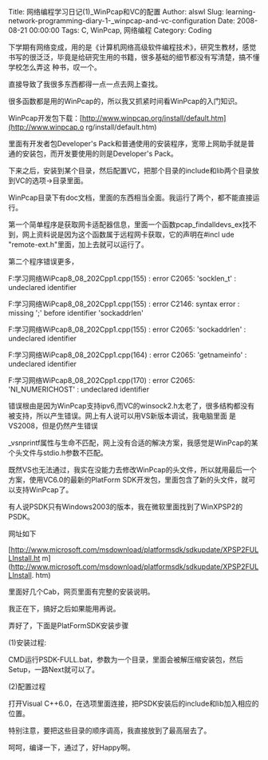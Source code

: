 Title: 网络编程学习日记(1)_WinPcap和VC的配置
Author: alswl
Slug: learning-network-programming-diary-1-_winpcap-and-vc-configuration
Date: 2008-08-21 00:00:00
Tags: C, WinPcap, 网络编程
Category: Coding

下学期有网络变成，用的是《计算机网络高级软件编程技术》，研究生教材，感觉书写的很泛泛，毕竟是给研究生用的书籍，很多基础的细节都没有写清楚，搞不懂学校怎么弄这
种书，叹一个。

直接导致了我很多东西都得一点一点去网上查找。

很多函数都是用的WinPcap的，所以我又抓紧时间看WinPcap的入门知识。

WinPcap开发包下载：[http://www.winpcap.org/install/default.htm](http://www.winpcap.o
rg/install/default.htm)

里面有开发者包Developer's Pack和普通使用的安装程序，宽带上网助手就是普通的安装包，而开发要使用的则是Developer's Pack。

下来之后，安装到某个目录，然后配置VC，把那个目录的include和lib两个目录放到VC的选项->目录里面。

WinPcap目录下有doc文档，里面的东西相当全面。我运行了两个，都不能直接运行。

第一个简单程序是获取网卡适配器信息，里面一个函数pcap_findalldevs_ex找不到，网上资料说是因为这个函数属于远程网卡获取，它的声明在#incl
ude "remote-ext.h"里面，加上去就可以运行了。

第二个程序错误更多，

F:学习网络WiPcap8_08_202Cpp1.cpp(155) : error C2065: 'socklen_t' : undeclared
identifier

F:学习网络WiPcap8_08_202Cpp1.cpp(155) : error C2146: syntax error : missing ';'
before identifier 'sockaddrlen'

F:学习网络WiPcap8_08_202Cpp1.cpp(155) : error C2065: 'sockaddrlen' : undeclared
identifier

F:学习网络WiPcap8_08_202Cpp1.cpp(164) : error C2065: 'getnameinfo' : undeclared
identifier

F:学习网络WiPcap8_08_202Cpp1.cpp(170) : error C2065: 'NI_NUMERICHOST' : undeclared
identifier

错误根由是因为WinPcap支持ipv6,而VC的winsock2.h太老了，很多结构都没有被支持，所以产生错误。网上有人说可以用VS新版本调试，我电脑里面
是VS2008，但是仍然产生错误

_vsnprintf属性与生命不匹配，网上没有合适的解决方案，我感觉是WinPcap的某个头文件与stdio.h参数不匹配。

既然VS也无法通过，我实在没能力去修改WinPcap的头文件，所以就用最后一个方案，使用VC6.0的最新的PlatForm
SDK开发包，里面包含了新的头文件，就可以支持WinPcap了。

有人说PSDK只有Windows2003的版本，我在微软里面找到了WinXPSP2的PSDK。

网址如下

[http://www.microsoft.com/msdownload/platformsdk/sdkupdate/XPSP2FULLInstall.ht
m](http://www.microsoft.com/msdownload/platformsdk/sdkupdate/XPSP2FULLInstall.
htm)

里面好几个Cab，网页里面有完整的安装说明。

我正在下，搞好之后如果能用再说。

弄好了，下面是PlatFormSDK安装步骤

(1)安装过程:

CMD运行PSDK-FULL.bat，参数为一个目录，里面会被解压缩安装包，然后Setup，一路Next就可以了。

(2)配置过程

打开Visual C++6.0，在选项里面连接，把PSDK安装后的include和lib加入相应的位置。

特别注意，要把这些目录的顺序调高，我直接放到了最高层去了。

呵呵，编译一下，通过了，好Happy啊。

